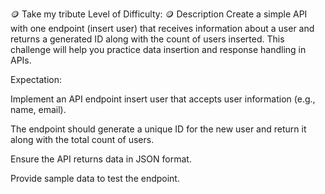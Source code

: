 🪙 Take my tribute
Level of Difficulty: 🪙
Description
Create a simple API with one endpoint (insert user) that receives information about a user and returns a generated ID along with the count of users inserted. This challenge will help you practice data insertion and response handling in APIs.

Expectation:

Implement an API endpoint insert user that accepts user information (e.g., name, email).

The endpoint should generate a unique ID for the new user and return it along with the total count of users.

Ensure the API returns data in JSON format.

Provide sample data to test the endpoint.